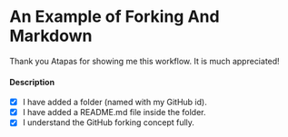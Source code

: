 # An Example of Forking And Markdown
Thank you Atapas for showing me this workflow. It is much appreciated!

#### Description
- [X] I have added a folder (named with my GitHub id).
- [X] I have added a README.md file inside the folder.
- [x] I understand the GitHub forking concept fully.

